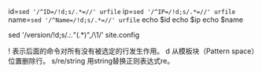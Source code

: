 id=`sed '/^ID=/!d;s/.*=//' urfile`
ip=`sed '/^IP=/!d;s/.*=//' urfile`
name=`sed '/^Name=/!d;s/.*=//' urfile`
echo $id
echo $ip
echo $name

sed '/version/!d;s/.*:.*"\(.*\)",/\1/' site.config


!
表示后面的命令对所有没有被选定的行发生作用。
d
从模板块（Pattern space）位置删除行。
s/re/string
用string替换正则表达式re。
